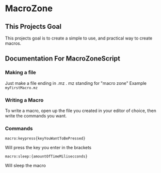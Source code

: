 # MacroZone

## This Projects Goal
This projects goal is to create a simple to use, and practical way to create macros.

## Documentation For MacroZoneScript

### Making a file

Just make a file ending in .mz . mz standing for "macro zone"
Example
`myFirstMacro.mz`

### Writing a Macro

To write a macro, open up the file you created in your editor of choice, then write the commands you want. 

### Commands

`macro:keypress{keyYouWantToBePressed}`

Will press the key you enter in the brackets

`macro:sleep:{amountOfTimeMilisecconds}`

Will sleep the macro
